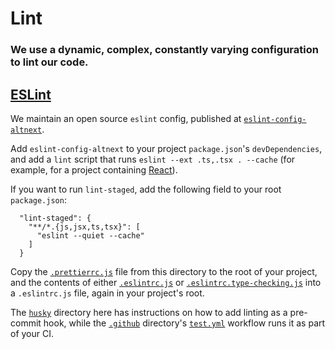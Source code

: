 # Lint

### We use a dynamic, complex, constantly varying configuration to lint our code.

## [ESLint](https://github.com/eslint/eslint)

We maintain an open source `eslint` config, published at [`eslint-config-altnext`](https://github.com/altnext/eslint-config-altnext).

Add `eslint-config-altnext` to your project `package.json`'s `devDependencies`,
and add a `lint` script that runs `eslint --ext .ts,.tsx . --cache` (for example, for a project containing [React](https://github.com/facebook/react)).

If you want to run `lint-staged`, add the following field to your root `package.json`:
```
  "lint-staged": {
    "**/*.{js,jsx,ts,tsx}": [
      "eslint --quiet --cache"
    ]
  }
```

Copy the [`.prettierrc.js`](https://github.com/altnext/oss-tools/blob/main/packages/lint/.prettierrc.js) file from this directory to the root of your project,
and the contents of either [`.eslintrc.js`](https://github.com/altnext/oss-tools/blob/main/packages/lint/.eslintrc.js) or [`.eslintrc.type-checking.js`](https://github.com/altnext/oss-tools/blob/main/packages/lint/.eslintrc.type-checking.js) into a `.eslintrc.js` file,
again in your project's root.

The [`husky`](https://github.com/altnext/oss-tools/blob/main/packages/.husky) directory here has instructions on how to add linting as a pre-commit hook,
while the [`.github`](https://github.com/altnext/oss-tools/blob/main/packages/.github) directory's [`test.yml`](https://github.com/altnext/oss-tools/blob/main/packages/.github/workflows/test.yml) workflow runs it as part of your CI.
